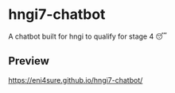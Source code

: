 # hngi7-chatbot
A chatbot built for hngi to qualify for stage 4 😴

## Preview
https://eni4sure.github.io/hngi7-chatbot/
